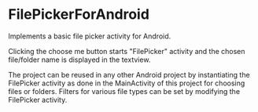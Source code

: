 # FilePickerForAndroid
Implements a basic file picker activity for Android. 

Clicking the choose me button starts "FilePicker" activity and the chosen file/folder name is displayed in the textview. 

The project can be reused in any other Android project by instantiating the
FilePicker activity as done in the MainActivity of this project for 
choosing files or folders. Filters for various file types can be set by modifying 
the FilePicker activity.
